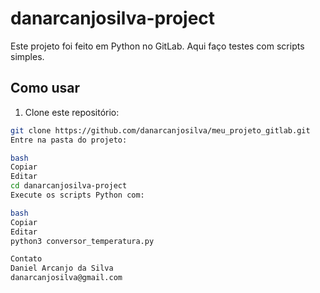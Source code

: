 # danarcanjosilva-project

Este projeto foi feito em Python no GitLab. Aqui faço testes com scripts simples.

## Como usar

1. Clone este repositório:
```bash
git clone https://github.com/danarcanjosilva/meu_projeto_gitlab.git
Entre na pasta do projeto:

bash
Copiar
Editar
cd danarcanjosilva-project
Execute os scripts Python com:

bash
Copiar
Editar
python3 conversor_temperatura.py

Contato
Daniel Arcanjo da Silva
danarcanjosilva@gmail.com
